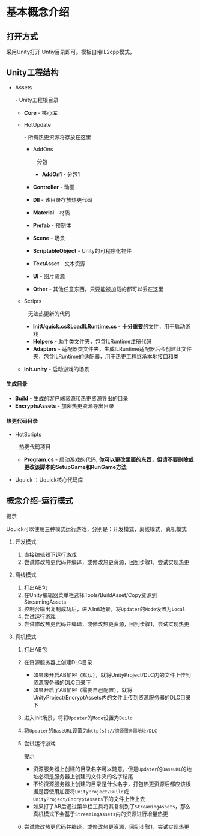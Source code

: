 # 基本概念介绍



## 打开方式

采用Unity打开 Untiy目录即可。模板自带IL2cpp模式，

## Unity工程结构

- Assets

  \- Unity工程根目录

  - **Core** - 核心库

  - HotUpdate

    \- 所有热更资源将存放在这里

    - AddOns

      \- 分包

      - **AddOn1** - 分包1

    - **Controller** - 动画

    - **Dll** - 该目录存放热更代码

    - **Material** - 材质

    - **Prefab** - 预制体

    - **Scene** - 场景

    - **ScriptableObject** - Unity的可程序化物件

    - **TextAsset** - 文本资源

    - **UI** - 图片资源

    - **Other** - 其他任意东西，只要能被加载的都可以丢在这里

  - Scripts

    \- 无法热更新的代码

    - **InitUquick.cs&LoadILRuntime.cs** - **十分重要**的文件，用于启动游戏
    - **Helpers** - 助手类文件夹，包含ILRuntime注册代码
    - **Adapters** - 适配器类文件夹，生成ILRuntime适配器后会创建此文件夹，包含ILRuntime的适配器，用于热更工程继承本地接口和类

  - **Init.unity** - 启动游戏的场景

#### 生成目录

- **Build** - 生成的客户端资源和热更资源导出的目录
- **EncryptsAssets** - 加密热更资源导出目录

#### 热更代码目录

- HotScripts

  \- 热更代码项目

  - **Program.cs** - 启动游戏的代码, **你可以更改里面的东西，但请不要删除或更改该脚本的SetupGame和RunGame方法**

- Uquick ：Uquick核心代码库





## 概念介绍-运行模式

提示

Uquick可以使用三种模式运行游戏，分别是：开发模式，离线模式，真机模式

1. 开发模式

   1. 直接编辑器下运行游戏
   2. 尝试修改热更代码并编译，或修改热更资源，回到步骤1，尝试实现热更

2. 离线模式

   1. 打出AB包
   2. 在Unity编辑器菜单栏选择Tools/BuildAsset/Copy资源到StreamingAssets
   3. 控制台输出复制成功后，进入Init场景，将`Updater`的`Mode`设置为`Local`
   4. 尝试运行游戏
   5. 尝试修改热更代码并编译，或修改热更资源，回到步骤1，尝试实现热更

3. 真机模式

   1. 打出AB包

   2. 在资源服务器上创建DLC目录

      - 如果未开启AB加密（默认），就将UnityProject/DLC内的文件上传到资源服务器的DLC目录下
      - 如果开启了AB加密（需要自己配置），就将UnityProject/EncryptAssets内的文件上传到资源服务器的DLC目录下

   3. 进入Init场景，将将`Updater`的`Mode`设置为`Build`

   4. 将`Updater`的`BaseURL`设置为`http(s)://资源服务器地址/DLC`

   5. 尝试运行游戏

      提示

      - 资源服务器上创建的目录名字可以随意，但是`Updater`的`BaseURL`的地址必须是服务器上创建的文件夹的名字结尾
      - 不论资源服务器上创建的目录是什么名字，打包热更资源后都应该根据是否使用加密将`UnityProject/Build`或`UnityProject/EncryptAssets`下的文件上传上去
      - 如果打了AB后通过菜单栏工具将其复制到了`StreamingAssets`，那么真机模式下会基于`StreamingAssets`内的资源进行增量热更

   6. 尝试修改热更代码并编译，或修改热更资源，回到步骤1，尝试实现热更



